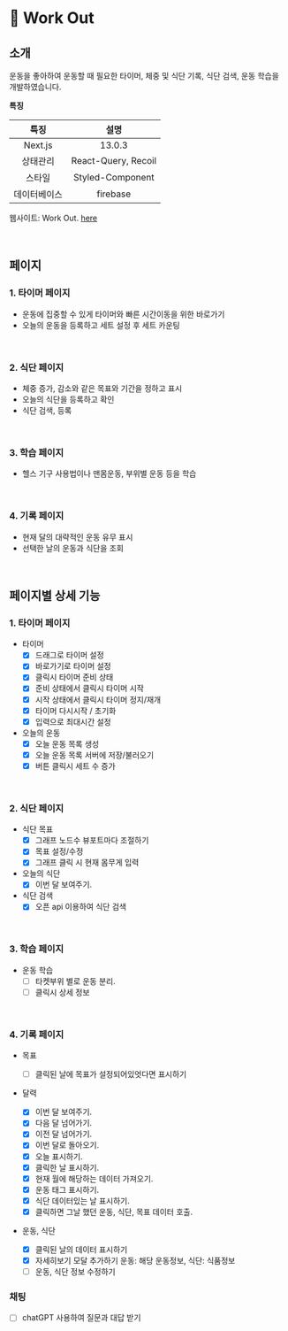 # 💪 Work Out

## 소개

운동을 좋아하여 운동할 때 필요한 타이머, 체중 및 식단 기록, 식단 검색, 운동 학습을 개발하였습니다.

**특징**

|     특징     |        설명         |
| :----------: | :-----------------: |
|   Next.js    |       13.0.3        |
|   상태관리   | React-Query, Recoil |
|    스타일    |  Styled-Component   |
| 데이터베이스 |      firebase       |

웹사이트: Work Out. [here](https://nextjs-workout.vercel.app/)

<br />

## **페이지**

### **1. 타이머 페이지**

- 운동에 집중할 수 있게 타이머와 빠른 시간이동을 위한 바로가기
- 오늘의 운동을 등록하고 세트 설정 후 세트 카운팅

<br />

### **2. 식단 페이지**

- 체중 증가, 감소와 같은 목표와 기간을 정하고 표시
- 오늘의 식단을 등록하고 확인
- 식단 검색, 등록

<br />

### **3. 학습 페이지**

- 헬스 기구 사용법이나 맨몸운동, 부위별 운동 등을 학습

<br />

### **4. 기록 페이지**

- 현재 달의 대략적인 운동 유무 표시
- 선택한 날의 운동과 식단을 조회

<br />

## **페이지별 상세 기능**

### **1. 타이머 페이지**

- 타이머
  - [x] 드래그로 타이머 설정
  - [x] 바로가기로 타이머 설정
  - [x] 클릭시 타이머 준비 상태
  - [x] 준비 상태에서 클릭시 타이머 시작
  - [x] 시작 상태에서 클릭시 타이머 정지/재개
  - [x] 타이머 다시시작 / 초기화
  - [x] 입력으로 최대시간 설정
- 오늘의 운동
  - [x] 오늘 운동 목록 생성
  - [x] 오늘 운동 목록 서버에 저장/불러오기
  - [x] 버튼 클릭시 세트 수 증가

<br />

### **2. 식단 페이지**

- 식단 목표
  - [x] 그래프 노드수 뷰포트마다 조절하기
  - [x] 목표 설정/수정
  - [x] 그래프 클릭 시 현재 몸무게 입력
- 오늘의 식단
  - [x] 이번 달 보여주기.
- 식단 검색
  - [x] 오픈 api 이용하여 식단 검색

<br />

### **3. 학습 페이지**

- 운동 학습
  - [ ] 타켓부위 별로 운동 분리.
  - [ ] 클릭시 상세 정보

<br />

### **4. 기록 페이지**

- 목표

  - [ ] 클릭된 날에 목표가 설정되어있엇다면 표시하기

- 달력

  - [x] 이번 달 보여주기.
  - [x] 다음 달 넘어가기.
  - [x] 이전 달 넘어가기.
  - [x] 이번 달로 돌아오기.
  - [x] 오늘 표시하기.
  - [x] 클릭한 날 표시하기.
  - [x] 현재 월에 해당하는 데이터 가져오기.
  - [x] 운동 태그 표시하기.
  - [x] 식단 데이터있는 날 표시하기.
  - [x] 클릭하면 그날 했던 운동, 식단, 목표 데이터 호출.

- 운동, 식단

  - [x] 클릭된 날의 데이터 표시하기
  - [x] 자세히보기 모달 추가하기 운동: 해당 운동정보, 식단: 식품정보
  - [ ] 운동, 식단 정보 수정하기

### **채팅**

- [ ] chatGPT 사용하여 질문과 대답 받기
